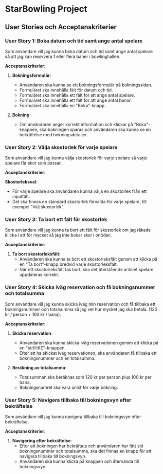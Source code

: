 # StarBowling Project

## User Stories och Acceptanskriterier

### User Story 1: Boka datum och tid samt ange antal spelare

Som användare vill jag kunna boka datum och tid samt ange antal spelare så att jag kan reservera 1 eller flera baner i bowlinghallen.

**Acceptanskriterier:**

1. **Bokningsformulär**:
   - Användaren ska kunna se ett bokningsformulär på bokningssidan.
   - Formuläret ska innehålla fält för datum och tid.
   - Formuläret ska innehålla ett fält för att ange antal spelare.
   - Formuläret ska innehålla ett fält för att ange antal banor.
   - Formuläret ska innehålla en "Boka"-knapp.



2. **Bokning**:
   - Om användaren anger korrekt information och klickar på "Boka"-knappen, ska bokningen sparas och användaren ska kunna se en bekräftelse med bokningsdetaljer.

### User Story 2: Välja skostorlek för varje spelare

Som användare vill jag kunna välja skostorlek för varje spelare så varje spelare får skor som passar.

**Acceptanskriterier:**

 **Skostorleksval**:
   - För varje spelare ska användaren kunna välja en skostorlek från ett inputfält.
   - Det ska finnas en standard skostorlek förvalda för varje spelare, till exempel "Välj skostorlek".


### User Story 3: Ta bort ett fält för skostorlek

Som användare vill jag kunna ta bort ett fält för skostorlek om jag råkade klicka i ett för mycket så jag inte bokar skor i onödan.

**Acceptanskriterier:**

1. **Ta bort skostorleksfält**:
   - Användaren ska kunna ta bort ett skostorleksfält genom att klicka på en "Ta bort"-knapp bredvid varje skostorleksfält.
   - När ett skostorleksfält tas bort, ska det återstående antalet spelare uppdateras korrekt.

### User Story 4: Skicka iväg reservation och få bokningsnummer och totalsumma

Som användare vill jag kunna skicka iväg min reservation och få tillbaka ett bokningsnummer och totalsumma så jag vet hur mycket jag ska betala. (120 kr / person + 100 kr / bana).

**Acceptanskriterier:**

1. **Skicka reservation**:
   - Användaren ska kunna skicka iväg reservationen genom att klicka på en "strIIIIKE"-knappen.
   - Efter att ha skickat iväg reservationen, ska användaren få tillbaka ett bokningsnummer och en totalsumma.

2. **Beräkning av totalsumma**:
   - Totalsumman ska beräknas som 120 kr per person plus 100 kr per bana.
   - Bokningsnumret ska vara unikt för varje bokning.

### User Story 5: Navigera tillbaka till bokningsvyn efter bekräftelse

Som användare vill jag kunna navigera tillbaka till bokningsvyn efter bekräftelse.

**Acceptanskriterier:**

1. **Navigering efter bekräftelse**:
   - Efter att bokningen har bekräftats och användaren har fått sitt bokningsnummer och totalsumma, ska det finnas en knapp för att navigera tillbaka till bokningsvyn.
   - Användaren ska kunna klicka på knappen och återvända till bokningsvyn.

